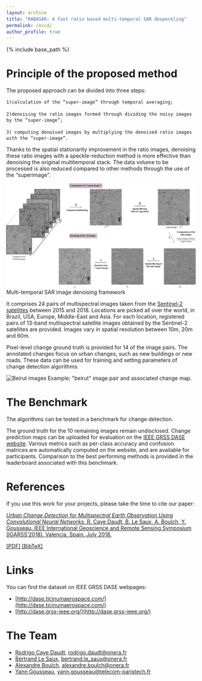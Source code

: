 ```yaml
---
layout: archive
title: "RABASAR: A fast ratio based multi-temporal SAR despeckling"
permalink: /oscd/
author_profile: true
---
```


{% include base_path %}

Principle of the proposed method
======
The proposed approach can be divided into three steps: 

    1)calculation of the “super-image” through temporal averaging; 
    
    2)denoising the ratio images formed through dividing the noisy images by the “super-image”; 
    
    3) computing denoised images by multiplying the denoised ratio images with the “super-image”.

Thanks to the spatial stationarity improvement in the ratio images, denoising these ratio images with a speckle-reduction
method is more effective than denoising the original multitemporal stack. The data volume to be processed is also reduced compared to other methods through the use of the “superimage”.

![Flowchart](/images/flowchart2.png)
Multi-temporal SAR image denoising framework







It comprises 24 pairs of multispectral images taken from the [Sentinel-2 satellites](https://sentinel.esa.int/web/sentinel/missions/sentinel-2) between 2015 and 2018. Locations are picked all over the world, in Brazil, USA, Europe, Middle-East and Asia. For each location, registered pairs of 13-band multispectral satellite images obtained by the Sentinel-2 satellites are provided. Images vary in spatial resolution between 10m, 20m and 60m.

Pixel-level change ground truth is provided for 14 of the image pairs. The annotated changes focus on urban changes, such as new buildings or new roads. These data can be used for training and setting parameters of change detection algorithms.

![Beirut images](/images/beirut-conc.png)
Example: "beirut" image pair and associated change map.

The Benchmark
======
The algorithms can be tested in a benchmark for change detection.

The ground truth for the 10 remaining images remain undisclosed. Change prediction maps can be uploaded for evaluation on the [IEEE GRSS DASE website](http://dase.ticinumaerospace.com/). Various metrics such as per-class accuracy and confusion matrices are automatically computed on the website, and are available for participants. Comparison to the best performing methods is provided in the leaderboard associated with this benchmark.
  
References
======
If you use this work for your projects, please take the time to cite our paper:

[*Urban Change Detection for Multispectral Earth Observation Using Convolutional Neural Networks*, R. Caye Daudt, B. Le Saux, A. Boulch, Y. Gousseau. IEEE International Geoscience and Remote Sensing Symposium (IGARSS’2018). Valencia, Spain. July 2018.](https://rcdaudt.github.io/publication/2018-08-22-urban-change-detection)

[[PDF]](http://rcdaudt.github.io/files/2018igarss-change-detection.pdf) [[BibTeX]](http://rcdaudt.github.io/files/daudt2018urban.bib)


Links
======
You can find the dataset on IEEE GRSS DASE webpages:

* [http://dase.ticinumaerospace.com/](http://dase.ticinumaerospace.com/)
* [http://dase.grss-ieee.org/](http://dase.grss-ieee.org/)





The Team
======
* [Rodrigo Caye Daudt](https://rcdaudt.github.io/), rodrigo.daudt@onera.fr
* [Bertrand Le Saux](https://blesaux.github.io/), bertrand.le_saux@onera.fr
* [Alexandre Boulch](https://aboulch.github.io/), alexandre.boulch@onera.fr
* [Yann Gousseau](https://perso.telecom-paristech.fr/gousseau/), yann.gousseau@telecom-paristech.fr
  

